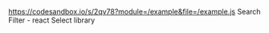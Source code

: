 https://codesandbox.io/s/2qv78?module=/example&file=/example.js
Search Filter - react Select library